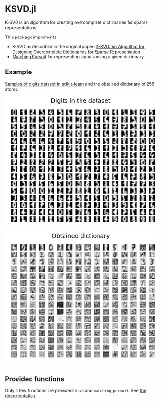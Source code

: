 # KSVD.jl

K-SVD is an algorithm for creating overcomplete dictionaries for sparse representations.  

This package implements:

* K-SVD as described in the original paper: [K-SVD: An Algorithm for Designing Overcomplete Dictionaries for Sparse Representation](http://www.cs.technion.ac.il/~freddy/papers/120.pdf)
* [Matching Pursuit](https://en.wikipedia.org/wiki/Matching_pursuit) for representing signals using a given dictionary.


## Example
[Samples of digits dataset in scikit-learn ](http://scikit-learn.org/stable/auto_examples/datasets/plot_digits_last_image.html) and the obtained dictionary of 256 atoms.

![digits256](examples/digits256.png)
![images](examples/digit_images.png)


## Provided functions

Only a few functions are provided: `ksvd` and `matching_pursuit`.
See [the documentation](docs/build/index.md).
